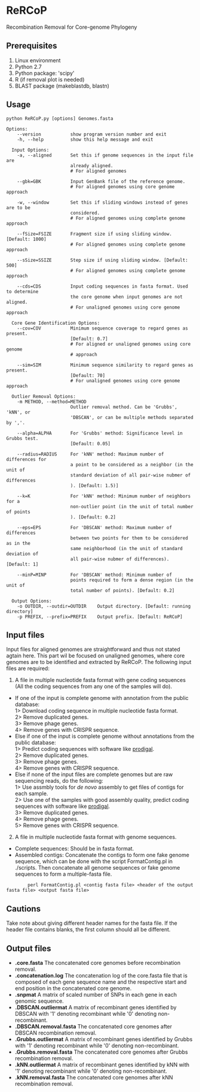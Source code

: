 ReRCoP
===
Recombination Removal for Core-genome Phylogeny

Prerequisites
---
1. Linux environment  
2. Python 2.7  
3. Python package: 'scipy'  
4. R (if removal plot is needed)  
5. BLAST package (makeblastdb, blastn)


Usage
---
```
python ReRCoP.py [options] Genomes.fasta

Options:
    --version           show program version number and exit
    -h, --help          show this help message and exit

  Input Options:
    -a, --aligned       Set this if genome sequences in the input file are
                        already aligned.  
                        # For aligned genomes

    --gbk=GBK           Input GenBank file of the reference genome.  
                        # For aligned genomes using core genome approach

    -w, --window        Set this if sliding windows instead of genes are to be
                        considered.  
                        # For aligned genomes using complete genome approach

    --fSize=FSIZE       Fragment size if using sliding window. [Default: 1000]  
                        # For aligned genomes using complete genome approach

    --sSize=SSIZE       Step size if using sliding window. [Default: 500]  
                        # For aligned genomes using complete genome approach

    --cds=CDS           Input coding sequences in fasta format. Used to determine
                        the core genome when input genomes are not aligned.  
                        # For unaligned genomes using core genome approach

  Core Gene Identification Options:
    --cov=COV           Minimum sequence coverage to regard genes as present.
                        [Default: 0.7]  
                        # For aligned or unaligned genomes using core genome
                        # approach

    --sim=SIM           Minimum sequence similarity to regard genes as present.
                        [Default: 70]  
                        # For unaligned genomes using core genome approach

  Outlier Removal Options:
    -m METHOD, --method=METHOD
                        Outlier removal method. Can be 'Grubbs', 'kNN', or
                        'DBSCAN', or can be multiple methods separated by ','.

    --alpha=ALPHA       For 'Grubbs' method: Significance level in Grubbs test.
                        [Default: 0.05]

    --radius=RADIUS     For 'kNN' method: Maximum number of differences for
                        a point to be considered as a neighbor (in the unit of
                        standard deviation of all pair-wise nubmer of differences
                        ). [Default: 1.5)]

    --k=K               For 'kNN' method: Minimum number of neighbors for a 
                        non-outlier point (in the unit of total number of points
                        ). [Default: 0.2]

    --eps=EPS           For 'DBSCAN' method: Maximum number of differences
                        between two points for them to be considered as in the
                        same neighborhood (in the unit of standard deviation of
                        all pair-wise nubmer of differences). [Default: 1]

    --minP=MINP         For 'DBSCAN' method: Minimum number of
                        points required to form a dense region (in the unit of
                        total number of points). [Default: 0.2]

  Output Options:
    -o OUTDIR, --outdir=OUTDIR    Output directory. [Default: running directory]
    -p PREFIX, --prefix=PREFIX    Output prefix. [Default: ReRCoP]
```

Input files
---
Input files for aligned genomes are straightforward and thus not stated agtain here. This part wil be focused on unaligned genomes, where core genomes are to be identified and extracted by ReRCoP.
The following input files are required:
1. A file in multiple nucleotide fasta format with gene coding sequences (All the coding sequences from any one of the samples will do).  
  * If one of the input is complete genome with annotation from the public database:  
		1> Download coding sequence in multiple nucleotide fasta format.  
		2> Remove duplicated genes.  
		3> Remove phage genes.  
		4> Remove genes with CRISPR sequence.
 * Else if one of the input is complete genome without annotations from the public database:  
		1> Predict coding sequences with software like [prodigal](http://prodigal.ornl.gov/).  
		2> Remove duplicated genes.  
                3> Remove phage genes.  
                4> Remove genes with CRISPR sequence.
 * Else if none of the input files are complete genomes but are raw sequencing reads, do the following:  
		1> Use assmbly tools for _de novo_ assembly to get files of contigs for each sample.  
		2> Use one of the samples with good assembly quality, predict coding sequences with software like [prodigal](http://prodigal.ornl.gov/).  
		3> Remove duplicated genes.  
		4> Remove phage genes.  
		5> Remove genes with CRISPR sequence.  

2. A file in multiple nucleotide fasta format with genome sequences.
 * Complete sequences: Should be in fasta format.
 * Assembled contigs: Concatenate the contigs to form one fake genome sequence, which can be done with the script FormatContig.pl in ./scripts. Then concatenate all genome sequences or fake genome sequences to form a multiple-fasta file.
```shell
		perl FormatContig.pl <contig fasta file> <header of the output fasta file> <output fasta file>
```
  
Cautions
---
Take note about giving different header names for the fasta file. If the header file contains blanks, the first column should all be different.

Output files
---
* **.core.fasta** The concatenated core genomes before recombination removal.
* **.concatenation.log** The concatenation log of the core.fasta file that is composed of each gene sequence name and the respective start and end position in the concatenated core genome.
* **.snpmat** A matrix of scaled number of SNPs in each gene in each genomic sequence.
* **.DBSCAN.outliermat** A matrix of recombinant genes identified by DBSCAN with '1' denoting recombinant while '0' denoting non-recombinant.
* **.DBSCAN.removal.fasta** The concatenated core genomes after DBSCAN recombination removal.
* **.Grubbs.outliermat** A matrix of recombinant genes identified by Grubbs with '1' denoting recombinant while '0' denoting non-recombinant.
* **.Grubbs.removal.fasta** The concatenated core genomes after Grubbs recombination removal.
* **.kNN.outliermat** A matrix of recombinant genes identified by kNN with '1' denoting recombinant while '0' denoting non-recombinant.
* **.kNN.removal.fasta** The concatenated core genomes after kNN recombination removal.
